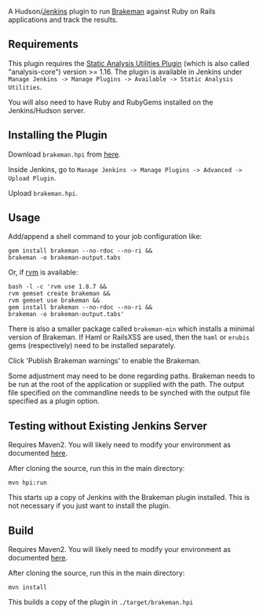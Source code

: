 A Hudson/[Jenkins](http://jenkins-ci.org) plugin to run [Brakeman](https://github.com/presidentbeef/brakeman) against Ruby on Rails applications and track the results.

## Requirements

This plugin requires the [Static Analysis Utilities Plugin](https://wiki.jenkins-ci.org/display/JENKINS/Static+Code+Analysis+Plug-ins) (which is also called "analysis-core") version >= 1.16. The plugin is available in Jenkins under `Manage Jenkins -> Manage Plugins -> Available -> Static Analysis Utilities`.

You will also need to have Ruby and RubyGems installed on the Jenkins/Hudson server.

## Installing the Plugin

Download `brakeman.hpi` from [here](https://github.com/downloads/presidentbeef/brakeman-jenkins-plugin/brakeman.hpi).

Inside Jenkins, go to `Manage Jenkins -> Manage Plugins -> Advanced -> Upload Plugin`.

Upload `brakeman.hpi`.

## Usage

Add/append a shell command to your job configuration like:

    gem install brakeman --no-rdoc --no-ri &&
    brakeman -o brakeman-output.tabs

Or, if [rvm](https://rvm.beginrescueend.com/) is available:

    bash -l -c 'rvm use 1.8.7 &&
    rvm gemset create brakeman &&
    rvm gemset use brakeman &&
    gem install brakeman --no-rdoc --no-ri &&
    brakeman -o brakeman-output.tabs'

There is also a smaller package called `brakeman-min` which installs a minimal version of Brakeman. If Haml or RailsXSS are used, then the `haml` or `erubis` gems (respectively) need to be installed separately.

Click 'Publish Brakeman warnings' to enable the Brakeman.

Some adjustment may need to be done regarding paths. Brakeman needs to be run at the root of the application or supplied with the path. The output file specified on the commandline needs to be synched with the output file specified as a plugin option.

## Testing without Existing Jenkins Server

Requires Maven2. You will likely need to modify your environment as documented [here](https://wiki.jenkins-ci.org/display/JENKINS/Plugin+tutorial#Plugintutorial-SettingUpEnvironment).

After cloning the source, run this in the main directory:

    mvn hpi:run

This starts up a copy of Jenkins with the Brakeman plugin installed. This is not necessary if you just want to install the plugin.

## Build

Requires Maven2. You will likely need to modify your environment as documented [here](https://wiki.jenkins-ci.org/display/JENKINS/Plugin+tutorial#Plugintutorial-SettingUpEnvironment).

After cloning the source, run this in the main directory:

    mvn install

This builds a copy of the plugin in `./target/brakeman.hpi`
